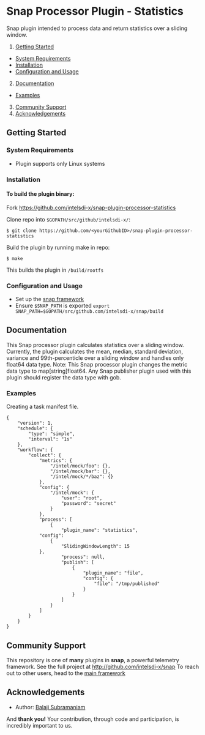 # Snap Processor Plugin - Statistics
Snap plugin intended to process data and return statistics over a sliding window.

1. [Getting Started](#getting-started)
  * [System Requirements](#system-requirements)
  * [Installation](#installation)
  * [Configuration and Usage](configuration-and-usage)
2. [Documentation](#documentation)
  * [Examples](#examples)
3. [Community Support](#community-support)
4. [Acknowledgements](#acknowledgements)

## Getting Started
### System Requirements
* Plugin supports only Linux systems

### Installation
#### To build the plugin binary:
Fork https://github.com/intelsdi-x/snap-plugin-processor-statistics

Clone repo into `$GOPATH/src/github/intelsdi-x/`:
```
$ git clone https://github.com/<yourGithubID>/snap-plugin-processor-statistics
```
Build the plugin by running make in repo:
```
$ make
```
This builds the plugin in `/build/rootfs`

### Configuration and Usage
* Set up the [snap framework](https://github.com/intelsdi-x/snap/blob/master/README.md#getting-started)
* Ensure `$SNAP_PATH` is exported
`export SNAP_PATH=$GOPATH/src/github.com/intelsdi-x/snap/build`

## Documentation
This Snap processor plugin calculates statistics over a sliding window. Currently, the plugin calculates the mean, median, standard deviation, variance and 99th-percenticle over a sliding window and handles only float64 data type. 
Note: This Snap processor plugin changes the metric data type to map[string]float64. Any Snap publisher plugin used with this plugin should register the data type with gob. 

### Examples
Creating a task manifest file. 
```
{
    "version": 1,
    "schedule": {
        "type": "simple",
        "interval": "1s"
    },
    "workflow": {
        "collect": {
            "metrics": {
                "/intel/mock/foo": {},
                "/intel/mock/bar": {},
                "/intel/mock/*/baz": {}
            },
            "config": {
                "/intel/mock": {
                    "user": "root",
                    "password": "secret"
                }
            },
            "process": [
                {
                    "plugin_name": "statistics",
		    "config":
    			{
	    			"SlidingWindowLength": 15
			},		
                    "process": null,
                    "publish": [
                        {
                            "plugin_name": "file",
                            "config": {
                                "file": "/tmp/published"
                            }
                        }
                    ]
                }
            ]
        }
    }
}
```

## Community Support
This repository is one of **many** plugins in **snap**, a powerful telemetry framework. See the full project at http://github.com/intelsdi-x/snap To reach out to other users, head to the [main framework](https://github.com/intelsdi-x/snap#community-support)


## Acknowledgements

* Author: [Balaji Subramaniam](https://github.com/balajismaniam)

And **thank you!** Your contribution, through code and participation, is incredibly important to us.
